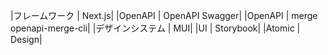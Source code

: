 |フレームワーク |	Next.js|
|OpenAPI |	OpenAPI Swagger|
|OpenAPI | merge	openapi-merge-cli|
|デザインシステム |	MUI|
|UI |	Storybook|
|Atomic | Design|
